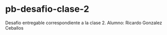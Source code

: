 # pb-desafio-clase-2
Desafio entregable correspondiente a la clase 2. Alumno: Ricardo Gonzalez Ceballos
